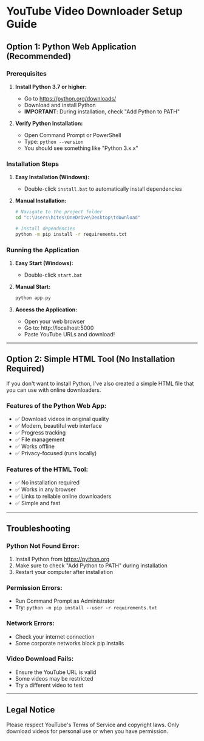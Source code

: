 # YouTube Video Downloader Setup Guide

## Option 1: Python Web Application (Recommended)

### Prerequisites
1. **Install Python 3.7 or higher:**
   - Go to https://python.org/downloads/
   - Download and install Python
   - **IMPORTANT**: During installation, check "Add Python to PATH"

2. **Verify Python Installation:**
   - Open Command Prompt or PowerShell
   - Type: `python --version`
   - You should see something like "Python 3.x.x"

### Installation Steps
1. **Easy Installation (Windows):**
   - Double-click `install.bat` to automatically install dependencies
   
2. **Manual Installation:**
   ```bash
   # Navigate to the project folder
   cd "c:\Users\hites\OneDrive\Desktop\tdownload"
   
   # Install dependencies
   python -m pip install -r requirements.txt
   ```

### Running the Application
1. **Easy Start (Windows):**
   - Double-click `start.bat`
   
2. **Manual Start:**
   ```bash
   python app.py
   ```

3. **Access the Application:**
   - Open your web browser
   - Go to: http://localhost:5000
   - Paste YouTube URLs and download!

---

## Option 2: Simple HTML Tool (No Installation Required)

If you don't want to install Python, I've also created a simple HTML file that you can use with online downloaders.

### Features of the Python Web App:
- ✅ Download videos in original quality
- ✅ Modern, beautiful web interface
- ✅ Progress tracking
- ✅ File management
- ✅ Works offline
- ✅ Privacy-focused (runs locally)

### Features of the HTML Tool:
- ✅ No installation required
- ✅ Works in any browser
- ✅ Links to reliable online downloaders
- ✅ Simple and fast

---

## Troubleshooting

### Python Not Found Error:
1. Install Python from https://python.org
2. Make sure to check "Add Python to PATH" during installation
3. Restart your computer after installation

### Permission Errors:
- Run Command Prompt as Administrator
- Try: `python -m pip install --user -r requirements.txt`

### Network Errors:
- Check your internet connection
- Some corporate networks block pip installs

### Video Download Fails:
- Ensure the YouTube URL is valid
- Some videos may be restricted
- Try a different video to test

---

## Legal Notice
Please respect YouTube's Terms of Service and copyright laws. Only download videos for personal use or when you have permission.

